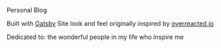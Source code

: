 Personal Blog

Built with [Gatsby](https://www.gatsbyjs.org/)
Site look and feel originally inspired by [overreacted.io](https://overreacted.io/)

Dedicated to: the wonderful people in my life who inspire me
